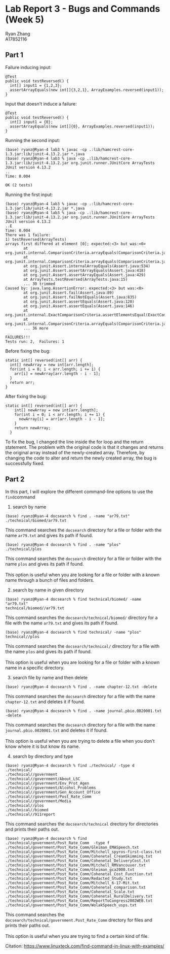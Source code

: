 Lab Report 3 - Bugs and Commands (Week 5)
========
Ryan Zhang <br> A17852116

Part 1
--------
Failure inducing input:
```
@Test
public void testReversed() {
  int[] input1 = {1,2,3};
  assertArrayEquals(new int[]{3,2,1}, ArrayExamples.reversed(input1));
}
```
Input that doesn't induce a failure:
```
@Test
public void testReversed() {
  int[] input1 = {0};
  assertArrayEquals(new int[]{0}, ArrayExamples.reversed(input1));
}
```
Running the second input: 
```
(base) ryanz@Ryan-4 lab3 % javac -cp .:lib/hamcrest-core-1.3.jar:lib/junit-4.13.2.jar *.java
(base) ryanz@Ryan-4 lab3 % java -cp .:lib/hamcrest-core-1.3.jar:lib/junit-4.13.2.jar org.junit.runner.JUnitCore ArrayTests
JUnit version 4.13.2
..
Time: 0.004

OK (2 tests)
```
Running the first input:
```
(base) ryanz@Ryan-4 lab3 % javac -cp .:lib/hamcrest-core-1.3.jar:lib/junit-4.13.2.jar *.java
(base) ryanz@Ryan-4 lab3 % java -cp .:lib/hamcrest-core-1.3.jar:lib/junit-4.13.2.jar org.junit.runner.JUnitCore ArrayTests
JUnit version 4.13.2
..E
Time: 0.004
There was 1 failure:
1) testReversed(ArrayTests)
arrays first differed at element [0]; expected:<3> but was:<0>
        at org.junit.internal.ComparisonCriteria.arrayEquals(ComparisonCriteria.java:78)
        at org.junit.internal.ComparisonCriteria.arrayEquals(ComparisonCriteria.java:28)
        at org.junit.Assert.internalArrayEquals(Assert.java:534)
        at org.junit.Assert.assertArrayEquals(Assert.java:418)
        at org.junit.Assert.assertArrayEquals(Assert.java:429)
        at ArrayTests.testReversed(ArrayTests.java:15)
        ... 30 trimmed
Caused by: java.lang.AssertionError: expected:<3> but was:<0>
        at org.junit.Assert.fail(Assert.java:89)
        at org.junit.Assert.failNotEquals(Assert.java:835)
        at org.junit.Assert.assertEquals(Assert.java:120)
        at org.junit.Assert.assertEquals(Assert.java:146)
        at org.junit.internal.ExactComparisonCriteria.assertElementsEqual(ExactComparisonCriteria.java:8)
        at org.junit.internal.ComparisonCriteria.arrayEquals(ComparisonCriteria.java:76)
        ... 36 more

FAILURES!!!
Tests run: 2,  Failures: 1
```

Before fixing the bug:
```
static int[] reversed(int[] arr) {
  int[] newArray = new int[arr.length];
  for(int i = 0; i < arr.length; i += 1) {
    arr[i] = newArray[arr.length - i - 1];
  }
  return arr;
}
```

After fixing the bug:
```
static int[] reversed(int[] arr) {
    int[] newArray = new int[arr.length];
    for(int i = 0; i < arr.length; i += 1) {
      newArray[i] = arr[arr.length - i - 1];
    }
    return newArray;
  }
```
To fix the bug, I changed the line inside the for loop and the return statement. The problem with the original code is that it changes and returns the original array instead of the newly-created array.
Therefore, by changing the code to alter and return the newly created array, the bug is successfully fixed. <br>

Part 2
--------
In this part, I will explore the different command-line options to use the `find`command
1. search by name
```
(base) ryanz@Ryan-4 docsearch % find . -name "ar79.txt"
./technical/biomed/ar79.txt
```
This command searches the `docsearch` directory for a file or folder with the name `ar79.txt` and gives its path if found.

```
(base) ryanz@Ryan-4 docsearch % find . -name "plos"
./technical/plos
```
This command searches the `docsearch` directory for a file or folder with the name `plos` and gives its path if found.<br><br>
This option is useful when you are looking for a file or folder with a known name through a bunch of files and folders.
<br>

2. search by name in given directory
```
(base) ryanz@Ryan-4 docsearch % find technical/biomed/ -name "ar79.txt"
technical/biomed//ar79.txt
```
This command searches the `docsearch/technical/biomed/` directory for a file with the name `ar79.txt` and gives its path if found.

```
(base) ryanz@Ryan-4 docsearch % find technical/ -name "plos"
technical//plos
```
This command searches the `docsearch/technical/` directory for a file with the name `plos` and gives its path if found.<br><br>
This option is useful when you are looking for a file or folder with a known name in a specific directory.
<br>

3. search file by name and then delete
```
(base) ryanz@Ryan-4 docsearch % find . -name chapter-12.txt -delete
```
This command searches the `docsearch` directory for a file with the name `chapter-12.txt` and deletes it if found.

```
(base) ryanz@Ryan-4 docsearch % find . -name journal.pbio.0020001.txt -delete
```
This command searches the `docsearch` directory for a file with the name `journal.pbio.0020001.txt` and deletes it if found.<br><br>
This option is useful when you are trying to delete a file when you don't know where it is but know its name.
<br>

4. search by directory and type
```
(base) ryanz@Ryan-4 docsearch % find ./technical/ -type d 
./technical/
./technical//government
./technical//government/About_LSC
./technical//government/Env_Prot_Agen
./technical//government/Alcohol_Problems
./technical//government/Gen_Account_Office
./technical//government/Post_Rate_Comm
./technical//government/Media
./technical//plos
./technical//biomed
./technical//911report
```
This command searches the `docsearch/technical` drectory for directories and prints their paths out.

```
(base) ryanz@Ryan-4 docsearch % find ./technical/government/Post_Rate_Comm  -type f
./technical/government/Post_Rate_Comm/Gleiman_EMASpeech.txt
./technical/government/Post_Rate_Comm/Mitchell_spyros-first-class.txt
./technical/government/Post_Rate_Comm/Cohenetal_CreamSkimming.txt
./technical/government/Post_Rate_Comm/Cohenetal_DeliveryCost.txt
./technical/government/Post_Rate_Comm/Mitchell_RMVancouver.txt
./technical/government/Post_Rate_Comm/Gleiman_gca2000.txt
./technical/government/Post_Rate_Comm/Cohenetal_Cost_Function.txt
./technical/government/Post_Rate_Comm/Redacted_Study.txt
./technical/government/Post_Rate_Comm/Mitchell_6-17-Mit.txt
./technical/government/Post_Rate_Comm/Cohenetal_comparison.txt
./technical/government/Post_Rate_Comm/Cohenetal_Scale.txt
./technical/government/Post_Rate_Comm/Cohenetal_RuralDelivery.txt
./technical/government/Post_Rate_Comm/ReportToCongress2002WEB.txt
./technical/government/Post_Rate_Comm/WolakSpeech_usps.txt
```
This command searches the `docsearch/technical/government.Post_Rate_Comm` drectory for files and prints their paths out.<br><br>
This option is useful when you are trying to find a certain kind of file.
<br>

Citation: https://www.linuxteck.com/find-command-in-linux-with-examples/




